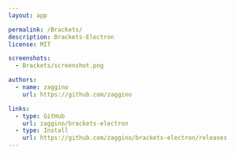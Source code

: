 ```yaml
---
layout: app

permalink: /Brackets/
description: Brackets-Electron
license: MIT

screenshots:
  - Brackets/screenshot.png

authors:
  - name: zaggino
    url: https://github.com/zaggino

links:
  - type: GitHub
    url: zaggino/brackets-electron
  - type: Install
    url: https://github.com/zaggino/brackets-electron/releases
---
```

